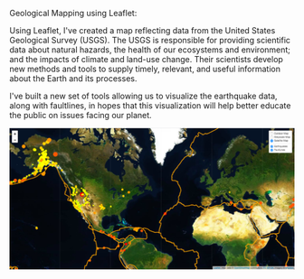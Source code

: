 Geological Mapping using Leaflet: 

Using Leaflet, I've created a map reflecting data from the United States Geological Survey (USGS). The USGS is responsible for providing scientific data about natural hazards, the health of our ecosystems and environment; and the impacts of climate and land-use change. Their scientists develop new methods and tools to supply timely, relevant, and useful information about the Earth and its processes. 

I've built a new set of tools allowing us to visualize the earthquake data, along with faultlines, in hopes that this visualization will help better educate the public on issues facing our planet. 

![Geo](GeoImage.png)
